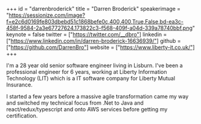 ﻿+++
id = "darrenbroderick"
title = "Darren Broderick"
speakerimage = "https://sessionize.com/image?f=e2c6d0169fe803dbebd51c1868befe0c,400,400,True,False,bd-ea3c-458f-9584-2a3e67727624.173822c3-f568-409f-a04d-339a78740bbf.png"
keynote = false
twitter = ["https://twitter.com/__dbro"]
linkedin = ["https://www.linkedin.com/in/darren-broderick-16636939/"]
github = ["https://github.com/DarrenBro"]
website = ["https://www.liberty-it.co.uk/"]
+++

I'm a 28 year old senior software engineer living in Lisburn. I've been a professional engineer for 6 years, working at Liberty Information Technology (LIT) which is a IT software company for Liberty Mutual Insurance.

I started a few years before a massive agile transformation came my way and switched my technical focus from .Net to Java and react/redux/typescript and onto AWS services before getting my certification.
